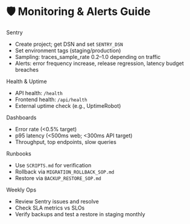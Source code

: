 # 🛡️ Monitoring & Alerts Guide

Sentry

- Create project; get DSN and set `SENTRY_DSN`
- Set environment tags (staging/production)
- Sampling: traces_sample_rate 0.2–1.0 depending on traffic
- Alerts: error frequency increase, release regression, latency budget breaches

Health & Uptime

- API health: `/health`
- Frontend health: `/api/health`
- External uptime check (e.g., UptimeRobot)

Dashboards

- Error rate (<0.5% target)
- p95 latency (<500ms web; <300ms API target)
- Throughput, top endpoints, slow queries

Runbooks

- Use `SCRIPTS.md` for verification
- Rollback via `MIGRATION_ROLLBACK_SOP.md`
- Restore via `BACKUP_RESTORE_SOP.md`

Weekly Ops

- Review Sentry issues and resolve
- Check SLA metrics vs SLOs
- Verify backups and test a restore in staging monthly
